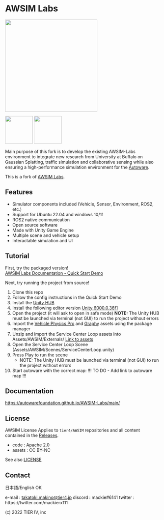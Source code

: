 # AWSIM Labs

<img src="docs/assets/images/E2ESim.png" height="300">

<img src="docs/assets/images/autoware-foundation.png" height="90"> <img src="docs/assets/images/awsim-labs-logo.png" height="90">

Main purpose of this fork is to develop the existing AWSIM-Labs environment to integrate new research from University at Buffalo on Gaussian Splatting, traffic simulation and collaborative sensing while also ensuring a high-performance simulation environment for the [Autoware](https://github.com/autowarefoundation/autoware).

This is a fork of [AWSIM Labs](https://github.com/autowarefoundation/AWSIM-Labs).

## Features

- Simulator components included (Vehicle, Sensor, Environment, ROS2, etc.)
- Support for Ubuntu 22.04 and windows 10/11
- ROS2 native communication
- Open source software
- Made with Unity Game Engine
- Multiple scene and vehicle setup
- Interactable simulation and UI

## Tutorial

First, try the packaged version!  
[AWSIM Labs Documentation - Quick Start Demo](https://autowarefoundation.github.io/AWSIM-Labs/main/GettingStarted/QuickStartDemo/)

Next, try running the project from source!
1. Clone this repo
2. Follow the config instructions in the Quick Start Demo
3. Install the [Unity HUB](https://unity.com/download) 
4. Install the following editor version [Unity 6000.0.36f1](https://unity.com/releases/editor/archive)
5. Open the project (it will ask to open in safe mode) **NOTE:** The Unity HUB must be launched via terminal (not GUI) to run the project without errors
6. Import the [Vehicle Physics Pro](https://autowarefoundation.github.io/AWSIM-Labs/main/DeveloperGuide/EditorSetup/VPPCommunityEdition/) and [Graphy](https://autowarefoundation.github.io/AWSIM-Labs/main/DeveloperGuide/EditorSetup/Graphy/) assets using the package manager
3. Unzip and import the Service Center Loop assets into Assets/AWSIM/Externals/ [Link to assets](https://buffalo.app.box.com/file/1786212759904)
4. Open the Service Center Loop Scene (Assets/AWSIM/Scenes/ServiceCenterLoop.unity)
5. Press Play to run the scene
    - NOTE: The Unity HUB must be launched via terminal (not GUI) to run the project without errors
6. Start autoware with the correct map: !!! TO DO - Add link to autoware map !!!

## Documentation

https://autowarefoundation.github.io/AWSIM-Labs/main/



## License

AWSIM License
Applies to `tier4/AWSIM` repositories and all content contained in the [Releases](https://github.com/autowarefoundation/AWSIM-Labs/releases).

- code : Apache 2.0
- assets : CC BY-NC

See also [LICENSE](./LICENSE)

## Contact

日本語/English OK

e-mail : takatoki.makino@tier4.jp
discord : mackie#6141
twitter : https&#58;//twitter.com/mackierx111

(c) 2022 TIER IV, inc

